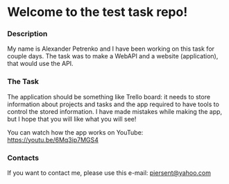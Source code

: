# Welcome to the test task repo!

### Description
My name is Alexander Petrenko and I have been working on this task for couple days.
The task was to make a WebAPI and a website (application), that would use the API.

### The Task
The application should be something like Trello board: it needs to store information about projects and tasks and the app required to have tools to control the stored information. I have made mistakes while making the app, but I hope that you will like what you will see!

You can watch how the app works on YouTube: https://youtu.be/6Mq3ip7MGS4

### Contacts
If you want to contact me, please use this e-mail: piersent@yahoo.com
